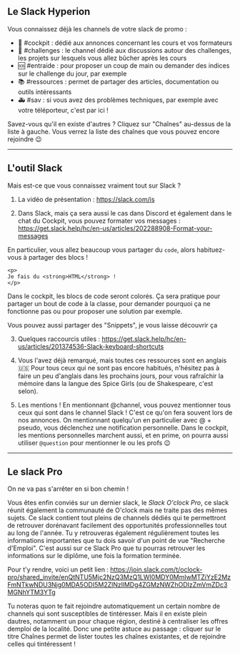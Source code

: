 ## Le Slack Hyperion  Vous connaissez déjà les channels de votre slack de promo : - :rocket: #cockpit : dédié aux annonces concernant les cours et vos formateurs - :muscle: #challenges : le channel dédié aux discussions autour des challenges, les projets sur lesquels vous allez bûcher après les cours - :sos: #entraide : pour proposer un coup de main ou demander des indices sur le challenge du jour, par exemple - :books: #ressources : permet de partager des articles, documentation ou outils intéressants - :ambulance: #sav : si vous avez des problèmes techniques, par exemple avec votre téléporteur, c'est par ici !  Savez-vous qu'il en existe d'autres ? Cliquez sur "Chaînes" au-dessus de la liste à gauche. Vous verrez la liste des chaînes que vous pouvez encore rejoindre :wink:  ---  ## L'outil Slack  Mais est-ce que vous connaissez vraiment tout sur Slack ?  1) La vidéo de présentation : https://slack.com/is  2) Dans Slack, mais ça sera aussi le cas dans Discord et également dans le chat du Cockpit, vous pouvez formater vos messages : https://get.slack.help/hc/en-us/articles/202288908-Format-your-messages  En particulier, vous allez beaucoup vous partager du `code`, alors habituez-vous à partager des blocs ! ``` <p> Je fais du <strong>HTML</strong> ! </p> ```  Dans le cockpit, les blocs de code seront colorés. Ça sera pratique pour partager un bout de code à la classe, pour demander pourquoi ça ne fonctionne pas ou pour proposer une solution par exemple.  Vous pouvez aussi partager des "Snippets", je vous laisse découvrir ça  3) Quelques raccourcis utiles : https://get.slack.help/hc/en-us/articles/201374536-Slack-keyboard-shortcuts  4) Vous l'avez déjà remarqué, mais toutes ces ressources sont en anglais :us: Pour tous ceux qui ne sont pas encore habitués, n'hésitez pas à faire un peu d'anglais dans les prochains jours, pour vous rafraîchir la mémoire dans la langue des Spice Girls (ou de Shakespeare, c'est selon).  5) Les mentions ! En mentionnant @channel, vous pouvez mentionner tous ceux qui sont dans le channel Slack ! C'est ce qu'on fera souvent lors de nos annonces. On mentionnant quelqu'un en particulier avec @ + pseudo, vous déclenchez une notification personnelle. Dans le cockpit, les mentions personnelles marchent aussi, et en prime, on pourra aussi utiliser `@question` pour mentionner le ou les profs :wink:  ---  ## Le slack Pro  On ne va pas s'arrêter en si bon chemin !  Vous êtes enfin conviés sur un dernier slack, le *Slack O'clock Pro*, ce slack réunit également la communauté de O'clock mais ne traite pas des mêmes sujets. Ce slack contient tout pleins de channels dédiés qui te permettront de retrouver dorénavant facilement des opportunités professionnelles tout au long de l'année. Tu y retrouveras également régulièrement toutes les informations importantes que tu dois savoir d'un point de vue "Recherche d'Emploi". C'est aussi sur ce Slack Pro que tu pourras retrouver les informations sur le diplôme, une fois la formation terminée.  Pour t'y rendre, voici un petit lien : https://join.slack.com/t/oclock-pro/shared_invite/enQtNTU5Mjc2NzQ3MzQ1LWI0MDY0MmIwMTZiYzE2MzFmNTkwNDU3Njg0MDA5ODI5M2ZlNzllMDg4ZGMzNWZhODIzZmVmZDc3MGNhYTM3YTg  Tu noteras quon te fait rejoindre automatiquement un certain nombre de channels qui sont susceptibles de tintéresser. Mais il en existe plein dautres, notamment un pour chaque région, destiné à centraliser les offres demploi de la localité. Donc une petite astuce au passage : cliquer sur le titre Chaînes permet de lister toutes les chaînes existantes, et de rejoindre celles qui tintéressent !
